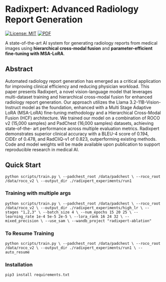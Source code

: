 # Radixpert: Advanced Radiology Report Generation

[![License: MIT](https://img.shields.io/badge/License-MIT-yellow.svg)](https://opensource.org/licenses/MIT)
[![PDF](https://img.shields.io/badge/PDF-Download-red.svg)](https://assets.tina.io/1fb09d03-9237-4c49-aaa9-d024a83c7ac7/Radixpert__A_Staged_Adaptation_and_Hierarchical_Fusion_Framework_for_Radiology_VLMs.pdf)

A state-of-the-art AI system for generating radiology reports from medical images using **hierarchical cross-modal fusion** and **parameter-efficient fine-tuning with MSA-LoRA**.

## Abstract

Automated radiology report generation has emerged as a critical application for improving clinical efficiency and reducing physician workload. This paper presents Radixpert, a novel vision-language model that leverages multi-dataset training and hierarchical cross-modal fusion for enhanced radiology report generation. Our approach utilizes the Llama 3.2-11B-Vision-Instruct model as the foundation, enhanced with a Multi Stage Adaptive LoRA (MSA-LoRA) fine-tuning methodology and a Hierarchical Cross-Modal Fusion (HCF) architecture. We trained our model on a combination of ROCO v2 (15,000 samples) and PadChest (16,000 samples) datasets, achieving state-of-the- art performance across multiple evaluation metrics. Radixpert demonstrates superior clinical accuracy with a BLEU-4 score of 0.194, CIDEr of 0.478, and RadCliQ-v1 of 0.823, outperforming existing methods. Code and model weights will be made available upon publication to support reproducible research in medical AI.

## Quick Start
`
python scripts/train.py \
    --padchest_root /data/padchest \
    --roco_root /data/roco_v2 \
    --output_dir ./radixpert_experiments/run1
`

### Training with multiple args

`
python scripts/train.py \
    --padchest_root /data/padchest \
    --roco_root /data/roco_v2 \
    --output_dir ./radixpert_experiments/high_lr \
    --stages "1,2,3" \
    --batch_size 4 \
    --num_epochs 15 20 25 \
    --learning_rate 1e-4 5e-5 2e-5 \
    --lora_rank 16 24 32 \
    --mixed_precision \
    --use_sam \
    --wandb_project "radixpert-ablation"
`

### To Resume Training

`
python scripts/train.py \
    --padchest_root /data/padchest \
    --roco_root /data/roco_v2 \
    --output_dir ./radixpert_experiments/run1 \
    --auto_resume
`
### Installation
`pip3 install requirements.txt`